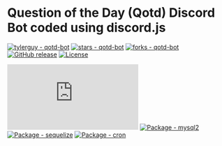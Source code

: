 # Question of the Day (Qotd) Discord Bot coded using discord.js


[![tylerguy - qotd-bot](https://img.shields.io/static/v1?label=tylerguy&message=qotd-bot&color=blue&logo=github)](https://github.com/tylerguy/qotd-bot "Go to GitHub repo")
[![stars - qotd-bot](https://img.shields.io/github/stars/tylerguy/qotd-bot?style=social)](https://github.com/tylerguy/qotd-bot)
[![forks - qotd-bot](https://img.shields.io/github/forks/tylerguy/qotd-bot?style=social)](https://github.com/tylerguy/qotd-bot)
[![GitHub release](https://img.shields.io/github/release/tylerguy/qotd-bot?include_prereleases=&sort=semver&color=blue)](https://github.com/tylerguy/qotd-bot/releases/)
[![License](https://img.shields.io/badge/License-MIT-blue)](#license)

[![Package - discord.js](https://img.shields.io/github/package-json/dependency-version/tylerguy/qotd-bot/discord.js?logo=discord&logoColor=white&color=blue)](https://www.npmjs.com/package/discord.js)
[![Package - mysql2](https://img.shields.io/github/package-json/dependency-version/tylerguy/qotd-bot/mysql2?color=blue)](https://www.npmjs.com/package/mysql2)
[![Package - sequelize](https://img.shields.io/github/package-json/dependency-version/tylerguy/qotd-bot/sequelize?logo=sequelize&logoColor=white&color=blue)](https://www.npmjs.com/package/sequelize)
[![Package - cron](https://img.shields.io/github/package-json/dependency-version/tylerguy/qotd-bot/cron?logo=cron&logoColor=white&color=blue)](https://www.npmjs.com/package/cron)
